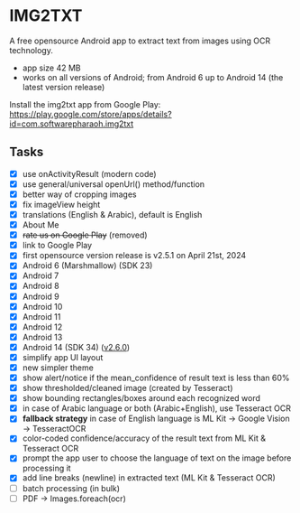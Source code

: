 # IMG2TXT

A free opensource Android app to extract text from images using OCR technology.

- app size 42 MB
- works on all versions of Android; from Android 6 up to Android 14 (the latest version release)

Install the img2txt app from Google Play:  
<https://play.google.com/store/apps/details?id=com.softwarepharaoh.img2txt>

## Tasks

- [x] use onActivityResult (modern code)
- [x] use general/universal openUrl() method/function
- [x] better way of cropping images
- [x] fix imageView height
- [x] translations (English & Arabic), default is English
- [x] About Me
- [x] ~~rate us on Google Play~~ (removed)
- [x] link to Google Play
- [x] first opensource version release is v2.5.1 on April 21st, 2024
- [x] Android 6 (Marshmallow) (SDK 23)
- [x] Android 7
- [x] Android 8
- [x] Android 9
- [x] Android 10
- [x] Android 11
- [x] Android 12
- [x] Android 13
- [x] Android 14 (SDK 34) ([v2.6.0](https://github.com/abanoubha/img2txt_app/releases/tag/2.6.0))
- [x] simplify app UI layout
- [x] new simpler theme
- [x] show alert/notice if the mean_confidence of result text is less than 60%
- [x] show thresholded/cleaned image (created by Tesseract)
- [x] show bounding rectangles/boxes around each recognized word
- [x] in case of Arabic language or both (Arabic+English), use Tesseract OCR
- [x] __fallback strategy__ in case of English language is ML Kit -> Google Vision -> TesseractOCR
- [x] color-coded confidence/accuracy of the result text from ML Kit & Tesseract OCR
- [x] prompt the app user to choose the language of text on the image before processing it
- [x] add line breaks (newline) in extracted text (ML Kit & Tesseract OCR)
- [ ] batch processing (in bulk)
- [ ] PDF -> Images.foreach(ocr)
